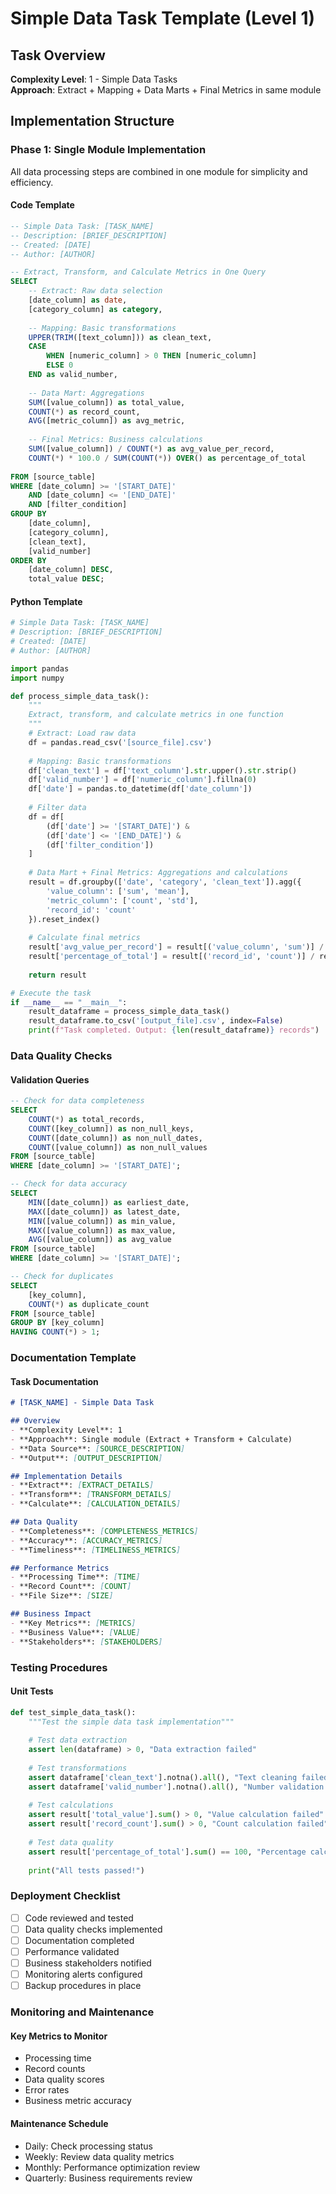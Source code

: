 # Simple Data Task Template (Level 1)

## Task Overview
**Complexity Level**: 1 - Simple Data Tasks  
**Approach**: Extract + Mapping + Data Marts + Final Metrics in same module

## Implementation Structure

### Phase 1: Single Module Implementation
All data processing steps are combined in one module for simplicity and efficiency.

#### Code Template
```sql
-- Simple Data Task: [TASK_NAME]
-- Description: [BRIEF_DESCRIPTION]
-- Created: [DATE]
-- Author: [AUTHOR]

-- Extract, Transform, and Calculate Metrics in One Query
SELECT 
    -- Extract: Raw data selection
    [date_column] as date,
    [category_column] as category,
    
    -- Mapping: Basic transformations
    UPPER(TRIM([text_column])) as clean_text,
    CASE 
        WHEN [numeric_column] > 0 THEN [numeric_column]
        ELSE 0 
    END as valid_number,
    
    -- Data Mart: Aggregations
    SUM([value_column]) as total_value,
    COUNT(*) as record_count,
    AVG([metric_column]) as avg_metric,
    
    -- Final Metrics: Business calculations
    SUM([value_column]) / COUNT(*) as avg_value_per_record,
    COUNT(*) * 100.0 / SUM(COUNT(*)) OVER() as percentage_of_total
    
FROM [source_table]
WHERE [date_column] >= '[START_DATE]'
    AND [date_column] <= '[END_DATE]'
    AND [filter_condition]
GROUP BY 
    [date_column],
    [category_column],
    [clean_text],
    [valid_number]
ORDER BY 
    [date_column] DESC,
    total_value DESC;
```

#### Python Template
```python
# Simple Data Task: [TASK_NAME]
# Description: [BRIEF_DESCRIPTION]
# Created: [DATE]
# Author: [AUTHOR]

import pandas
import numpy

def process_simple_data_task():
    """
    Extract, transform, and calculate metrics in one function
    """
    # Extract: Load raw data
    df = pandas.read_csv('[source_file].csv')
    
    # Mapping: Basic transformations
    df['clean_text'] = df['text_column'].str.upper().str.strip()
    df['valid_number'] = df['numeric_column'].fillna(0)
    df['date'] = pandas.to_datetime(df['date_column'])
    
    # Filter data
    df = df[
        (df['date'] >= '[START_DATE]') &
        (df['date'] <= '[END_DATE]') &
        (df['filter_condition'])
    ]
    
    # Data Mart + Final Metrics: Aggregations and calculations
    result = df.groupby(['date', 'category', 'clean_text']).agg({
        'value_column': ['sum', 'mean'],
        'metric_column': ['count', 'std'],
        'record_id': 'count'
    }).reset_index()
    
    # Calculate final metrics
    result['avg_value_per_record'] = result[('value_column', 'sum')] / result[('record_id', 'count')]
    result['percentage_of_total'] = result[('record_id', 'count')] / result[('record_id', 'count')].sum() * 100
    
    return result

# Execute the task
if __name__ == "__main__":
    result_dataframe = process_simple_data_task()
    result_dataframe.to_csv('[output_file].csv', index=False)
    print(f"Task completed. Output: {len(result_dataframe)} records")
```

### Data Quality Checks

#### Validation Queries
```sql
-- Check for data completeness
SELECT 
    COUNT(*) as total_records,
    COUNT([key_column]) as non_null_keys,
    COUNT([date_column]) as non_null_dates,
    COUNT([value_column]) as non_null_values
FROM [source_table]
WHERE [date_column] >= '[START_DATE]';

-- Check for data accuracy
SELECT 
    MIN([date_column]) as earliest_date,
    MAX([date_column]) as latest_date,
    MIN([value_column]) as min_value,
    MAX([value_column]) as max_value,
    AVG([value_column]) as avg_value
FROM [source_table]
WHERE [date_column] >= '[START_DATE]';

-- Check for duplicates
SELECT 
    [key_column],
    COUNT(*) as duplicate_count
FROM [source_table]
GROUP BY [key_column]
HAVING COUNT(*) > 1;
```

### Documentation Template

#### Task Documentation
```markdown
# [TASK_NAME] - Simple Data Task

## Overview
- **Complexity Level**: 1
- **Approach**: Single module (Extract + Transform + Calculate)
- **Data Source**: [SOURCE_DESCRIPTION]
- **Output**: [OUTPUT_DESCRIPTION]

## Implementation Details
- **Extract**: [EXTRACT_DETAILS]
- **Transform**: [TRANSFORM_DETAILS]
- **Calculate**: [CALCULATION_DETAILS]

## Data Quality
- **Completeness**: [COMPLETENESS_METRICS]
- **Accuracy**: [ACCURACY_METRICS]
- **Timeliness**: [TIMELINESS_METRICS]

## Performance Metrics
- **Processing Time**: [TIME]
- **Record Count**: [COUNT]
- **File Size**: [SIZE]

## Business Impact
- **Key Metrics**: [METRICS]
- **Business Value**: [VALUE]
- **Stakeholders**: [STAKEHOLDERS]
```

### Testing Procedures

#### Unit Tests
```python
def test_simple_data_task():
    """Test the simple data task implementation"""
    
    # Test data extraction
    assert len(dataframe) > 0, "Data extraction failed"
    
    # Test transformations
    assert dataframe['clean_text'].notna().all(), "Text cleaning failed"
    assert dataframe['valid_number'].notna().all(), "Number validation failed"
    
    # Test calculations
    assert result['total_value'].sum() > 0, "Value calculation failed"
    assert result['record_count'].sum() > 0, "Count calculation failed"
    
    # Test data quality
    assert result['percentage_of_total'].sum() == 100, "Percentage calculation failed"
    
    print("All tests passed!")
```

### Deployment Checklist

- [ ] Code reviewed and tested
- [ ] Data quality checks implemented
- [ ] Documentation completed
- [ ] Performance validated
- [ ] Business stakeholders notified
- [ ] Monitoring alerts configured
- [ ] Backup procedures in place

### Monitoring and Maintenance

#### Key Metrics to Monitor
- Processing time
- Record counts
- Data quality scores
- Error rates
- Business metric accuracy

#### Maintenance Schedule
- Daily: Check processing status
- Weekly: Review data quality metrics
- Monthly: Performance optimization review
- Quarterly: Business requirements review 